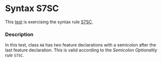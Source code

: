 # Syntax S7SC

This [test](.) is exercising the syntax rule [S7SC](../Readme.md).

### Description

In this test, class `AA` has two feature declarations with a semicolon after the last feature declaration. This is valid according to the *Semicolon Optionality rule* `S7SC`.
